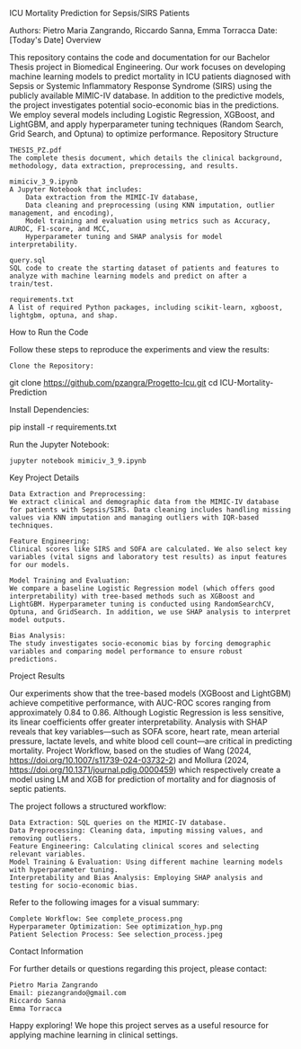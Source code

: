 ICU Mortality Prediction for Sepsis/SIRS Patients

Authors: Pietro Maria Zangrando, Riccardo Sanna, Emma Torracca
Date: [Today's Date]
Overview

This repository contains the code and documentation for our Bachelor Thesis project in Biomedical Engineering. Our work focuses on developing machine learning models to predict mortality in ICU patients diagnosed with Sepsis or Systemic Inflammatory Response Syndrome (SIRS) using the publicly available MIMIC-IV database. In addition to the predictive models, the project investigates potential socio-economic bias in the predictions. We employ several models including Logistic Regression, XGBoost, and LightGBM, and apply hyperparameter tuning techniques (Random Search, Grid Search, and Optuna) to optimize performance.
Repository Structure

    THESIS_PZ.pdf
    The complete thesis document, which details the clinical background, methodology, data extraction, preprocessing, and results.

    mimiciv_3_9.ipynb
    A Jupyter Notebook that includes:
        Data extraction from the MIMIC-IV database,
        Data cleaning and preprocessing (using KNN imputation, outlier management, and encoding),
        Model training and evaluation using metrics such as Accuracy, AUROC, F1-score, and MCC,
        Hyperparameter tuning and SHAP analysis for model interpretability.

    query.sql
    SQL code to create the starting dataset of patients and features to analyze with machine learning models and predict on after a train/test. 

    requirements.txt
    A list of required Python packages, including scikit-learn, xgboost, lightgbm, optuna, and shap.

How to Run the Code

Follow these steps to reproduce the experiments and view the results:

    Clone the Repository:

git clone https://github.com/pzangra/Progetto-Icu.git
cd ICU-Mortality-Prediction

Install Dependencies:

pip install -r requirements.txt

Run the Jupyter Notebook:

    jupyter notebook mimiciv_3_9.ipynb

Key Project Details

    Data Extraction and Preprocessing:
    We extract clinical and demographic data from the MIMIC-IV database for patients with Sepsis/SIRS. Data cleaning includes handling missing values via KNN imputation and managing outliers with IQR-based techniques.

    Feature Engineering:
    Clinical scores like SIRS and SOFA are calculated. We also select key variables (vital signs and laboratory test results) as input features for our models.

    Model Training and Evaluation:
    We compare a baseline Logistic Regression model (which offers good interpretability) with tree-based methods such as XGBoost and LightGBM. Hyperparameter tuning is conducted using RandomSearchCV, Optuna, and GridSearch. In addition, we use SHAP analysis to interpret model outputs.

    Bias Analysis:
    The study investigates socio-economic bias by forcing demographic variables and comparing model performance to ensure robust predictions.

Project Results

Our experiments show that the tree-based models (XGBoost and LightGBM) achieve competitive performance, with AUC-ROC scores ranging from approximately 0.84 to 0.86. Although Logistic Regression is less sensitive, its linear coefficients offer greater interpretability. Analysis with SHAP reveals that key variables—such as SOFA score, heart rate, mean arterial pressure, lactate levels, and white blood cell count—are critical in predicting mortality.
Project Workflow, based on the studies of Wang (2024, https://doi.org/10.1007/s11739-024-03732-2) and Mollura (2024, https://doi.org/10.1371/journal.pdig.0000459) which respectively create a model using LM and XGB for prediction of mortality and for diagnosis of septic patients.

The project follows a structured workflow:

    Data Extraction: SQL queries on the MIMIC-IV database.
    Data Preprocessing: Cleaning data, imputing missing values, and removing outliers.
    Feature Engineering: Calculating clinical scores and selecting relevant variables.
    Model Training & Evaluation: Using different machine learning models with hyperparameter tuning.
    Interpretability and Bias Analysis: Employing SHAP analysis and testing for socio-economic bias.

Refer to the following images for a visual summary:

    Complete Workflow: See complete_process.png
    Hyperparameter Optimization: See optimization_hyp.png
    Patient Selection Process: See selection_process.jpeg

Contact Information

For further details or questions regarding this project, please contact:

    Pietro Maria Zangrando
    Email: piezangrando@gmail.com
    Riccardo Sanna
    Emma Torracca

Happy exploring! We hope this project serves as a useful resource for applying machine learning in clinical settings.

